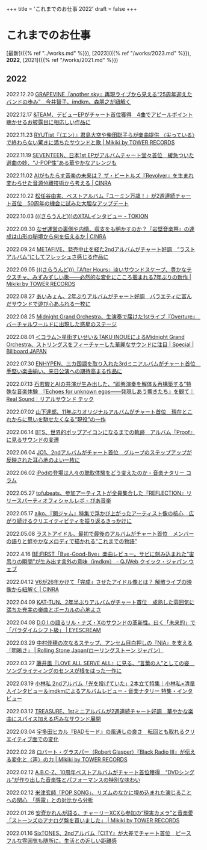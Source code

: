 +++
title = 'これまでのお仕事 2022'
draft = false
+++

# これまでのお仕事

[最新]({{% ref "../works.md" %}}), [2023]({{% ref "/works/2023.md" %}}), **2022**, [2021]({{% ref "/works/2021.md" %}})

## 2022

2022.12.20 [GRAPEVINE『another sky』再現ライブから見える“25周年迎えたバンドの歩み”　今井智子、imdkm、森朋之が紐解く](https://realsound.jp/2022/12/post-1215666.html)

2022.12.17 [&TEAM、デビューEPがチャート首位獲得　4曲でアピールポイント聴かせるお披露目に相応しい作品に](https://realsound.jp/2022/12/post-1212957.html)

2022.11.23 [RYUTist『（エン）』君島大空や柴田聡子らが楽曲提供 〈尖っている〉で終わらない驚きに満ちたサウンドと歌 | Mikiki by TOWER RECORDS](https://mikiki.tokyo.jp/articles/-/32995)

2022.11.19 [SEVENTEEN、日本1st EPがアルバムチャート堂々首位　緩急ついた選曲の妙、“J-POP性”ある華やかなアレンジも](https://realsound.jp/2022/11/post-1187021.html)

2022.11.02 [AIがもたらす音楽の未来は？ ザ・ビートルズ『Revolver』を生まれ変わらせた音源分離技術から考える | CINRA](https://www.cinra.net/article/202211-thebeatles_ymmtscl)

2022.10.22 [松任谷由実、ベストアルバム『ユーミン万歳！』が2週連続チャート首位　50周年の機会に試みた大胆なアップデート](https://realsound.jp/2022/10/post-1159815.html)

2022.10.03 [(((さらうんど)))のXTALインタビュー - TOKION](https://tokion.jp/2022/10/03/interview-surrounddd-xtal/)

2022.09.30 [なぜ運営の裏側や内情、収支をも明かすのか？『岩壁音楽祭』の達成は山形の秘境から何を伝えるか | CINRA](https://www.cinra.net/article/202209-gampekimusicfes_ymmtscl)

2022.09.24 [METAFIVE、発売中止を経た2ndアルバムがチャート好調　“ラストアルバム”にしてフレッシュさ感じる作品に](https://realsound.jp/2022/09/post-1137536.html)

2022.09.05 [(((さらうんど)))『After Hours』淡いサウンドスケープ、豊かなテクスチャ、みずみずしい歌――必然的な変化にこころ掴まれる7年ぶりの新作 | Mikiki by TOWER RECORDS](https://mikiki.tokyo.jp/articles/-/32458)

2022.08.27 [あいみょん、2年ぶりアルバムがチャート好調　バラエティに富んだサウンドで遊び心あふれる一枚に](https://realsound.jp/2022/08/post-1114206.html)

2022.08.25 [Midnight Grand Orchestra、生演奏で届けた1stライブ『Overture』　バーチャルワールドに出現した惑星のステージ](https://realsound.jp/2022/08/post-1111406.html)

2022.08.01 [＜コラム＞星街すいせい＆TAKU INOUEによるMidnight Grand Orchestra、ストリングスをフィーチャーした華麗なサウンドに注目 | Special | Billboard JAPAN](https://www.billboard-japan.com/special/detail/3612)

2022.07.30 [ENHYPEN、三カ国語を取り入れた3rdミニアルバムがチャート首位　手堅い楽曲揃い、来日公演への期待高まる作品に](https://realsound.jp/2022/07/post-1089984.html)

2022.07.13 [石若駿とAIの共演が生み出した、“即興演奏を解体＆再構築する”特殊な音楽体験　『Echoes for unknown egos――発現しあう響きたち』を観て｜Real Sound｜リアルサウンド テック](https://realsound.jp/tech/2022/07/post-1074326.html)

2022.07.02 [山下達郎、11年ぶりオリジナルアルバムがチャート首位　現在とこれからに思いを馳せたくなる“現役”の一作](https://realsound.jp/2022/07/post-1067721.html)

2022.06.14 [BTS、世界的ポップアイコンになるまでの軌跡　アルバム『Proof』に見るサウンドの変遷](https://realsound.jp/2022/06/post-1051354.html)

2022.06.04 [JO1、2ndアルバムがチャート首位　グループのステップアップが反映された耳心地のよい一枚に](https://realsound.jp/2022/06/post-1044551.html)

2022.06.02 [iPodの登場は人々の聴取体験をどう変えたのか - 音楽ナタリー コラム](https://natalie.mu/music/column/479912)

2022.05.27 [tofubeats、参加アーティストが全員集合した『REFLECTION』リリースパーティオフィシャルレポ - ぴあ音楽](https://lp.p.pia.jp/article/news/231838/index.html)

2022.05.17 [aiko、『関ジャム』特集で浮かび上がったアーティスト像の核心　広がり続けるクリエイティビティを振り返るきっかけに](https://realsound.jp/2022/05/post-1030975.html)

2022.05.08 [ラストアイドル、最初で最後のアルバムがチャート首位　メンバーの語りと鮮やかなメロディで描かれる“これまでの物語”](https://realsound.jp/2022/05/post-1023918.html)

2022.4.16 [BE:FIRST「Bye-Good-Bye」楽曲レビュー。サビに刻み込まれた“宙吊りの瞬間”が生み出す言外の意味（imdkm） - QJWeb クイック・ジャパン ウェブ](https://qjweb.jp/column/69424/)

2022.04.12 [V6が26年かけて「完成」させたアイドル像とは？ 解散ライブの映像から紐解く | CINRA](https://www.cinra.net/article/202204-v6_hrstmcl)

2022.04.09 [KAT-TUN、2年半ぶりアルバムがチャート首位　成熟した雰囲気に満ちた充実の楽曲とボーカルの心地よさ](https://realsound.jp/2022/04/post-1005149.html)

2022.04.08 [D.O.I.の語るリル・ナズ・Xのサウンドの革新性。曰く「未来的」で「パラダイムシフト級」 | EYESCREAM](https://eyescream.jp/music/113169/)

2022.03.29 [中村佳穂の次なるステップ、アンセム目白押しの『NIA』を支える「明晰さ」 | Rolling Stone Japan(ローリングストーン ジャパン）](https://rollingstonejapan.com/articles/detail/37419)

2022.03.27 [藤井風『LOVE ALL SERVE ALL』に見る、“言葉の人”としての姿　ソングライティングのセンスが根をはった一作に](https://realsound.jp/2022/03/post-995793.html)

2022.03.19 [小林私 2ndアルバム「光を投げていた」2本立て特集｜小林私×清竜人インタビュー＆imdkmによるアルバムレビュー - 音楽ナタリー 特集・インタビュー](https://natalie.mu/music/pp/kobayashiwatashi02)

2022.03.12 [TREASURE、1stミニアルバムが2週連続チャート好調　華やかな楽曲にスパイス加える巧みなサウンド展開](https://realsound.jp/2022/03/post-986067.html)

2022.03.04 [宇多田ヒカル『BADモード』の風通しの良さ　転回とも取れるクリエイティブ面での変化](https://realsound.jp/2022/03/post-978032.html)

2022.02.28 [ロバート・グラスパー（Robert Glasper）『Black Radio III』が伝える変化と〈声〉の力 | Mikiki by TOWER RECORDS](https://mikiki.tokyo.jp/articles/-/31185)

2022.02.12 [A.B.C-Z、10周年ベストアルバムがチャート首位獲得　“DVDシングル”が作り出した音楽性とパフォーマンスの特別な味わい](https://realsound.jp/2022/02/post-966933.html)

2022.02.12 [米津玄師「POP SONG」、リズムのなかに埋め込まれた演じることへの関心　「感電」との対比から分析](https://realsound.jp/2022/02/post-966927.html)

2022.01.26 [安斉かれんが語る、チャーリーXCXら参加の“現実カメラ”と音楽愛「ストーンズのアナログ盤を買いました」 | Mikiki by TOWER RECORDS](https://mikiki.tokyo.jp/articles/-/30895)

2022.01.16 [SixTONES、2ndアルバム『CITY』が大差でチャート首位　ピースフルな雰囲気も随所に、生活との近しい距離感](https://realsound.jp/2022/01/post-947443.html)